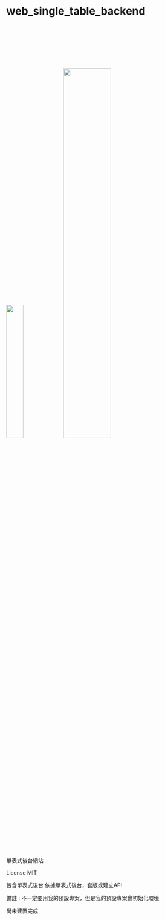 # web_single_table_backend

<br>
<br>
<br>
<br>
<br>
<br>

<img src='https://github.com/hahaha0417/web_single_table_backend_demo/blob/master/laravel.png' width=30%><img src='https://github.com/hahaha0417/web_single_table_backend_demo/blob/master/p_h_p%20framework.png?raw=true' width=50%>

<br>
<br>
<br>
<br>
<br>
<br>

單表式後台網站

License MIT

包含單表式後台
依據單表式後台，套版或建立API

備註 : 不一定要用我的預設專案，但是我的預設專案會初始化環境

尚未建置完成

